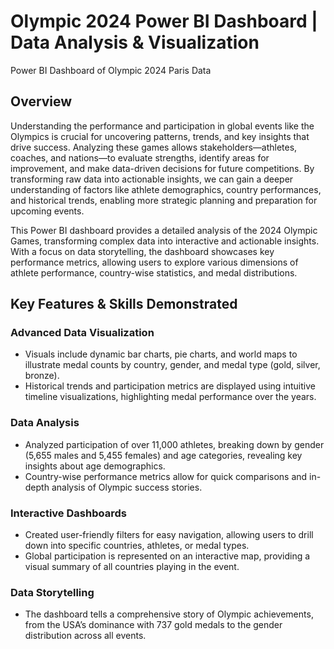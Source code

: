 # Olympic 2024 Power BI Dashboard | Data Analysis & Visualization
Power BI Dashboard of Olympic 2024 Paris Data


## Overview
Understanding the performance and participation in global events like the Olympics is crucial for uncovering patterns, trends, and key insights that drive success. Analyzing these games allows stakeholders—athletes, coaches, and nations—to evaluate strengths, identify areas for improvement, and make data-driven decisions for future competitions. By transforming raw data into actionable insights, we can gain a deeper understanding of factors like athlete demographics, country performances, and historical trends, enabling more strategic planning and preparation for upcoming events.

This Power BI dashboard provides a detailed analysis of the 2024 Olympic Games, transforming complex data into interactive and actionable insights. With a focus on data storytelling, the dashboard showcases key performance metrics, allowing users to explore various dimensions of athlete performance, country-wise statistics, and medal distributions.

## Key Features & Skills Demonstrated

### Advanced Data Visualization
- Visuals include dynamic bar charts, pie charts, and world maps to illustrate medal counts by country, gender, and medal type (gold, silver, bronze).
- Historical trends and participation metrics are displayed using intuitive timeline visualizations, highlighting medal performance over the years.

### Data Analysis
- Analyzed participation of over 11,000 athletes, breaking down by gender (5,655 males and 5,455 females) and age categories, revealing key insights about age demographics.
- Country-wise performance metrics allow for quick comparisons and in-depth analysis of Olympic success stories.

### Interactive Dashboards
- Created user-friendly filters for easy navigation, allowing users to drill down into specific countries, athletes, or medal types.
- Global participation is represented on an interactive map, providing a visual summary of all countries playing in the event.

### Data Storytelling
- The dashboard tells a comprehensive story of Olympic achievements, from the USA’s dominance with 737 gold medals to the gender distribution across all events.
